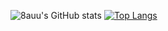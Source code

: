 ![8auu's GitHub stats](https://github-readme-stats.vercel.app/api?username=8auu&show_icons=true&theme=radical&count_private=true$include_all_commits=true)
[![Top Langs](https://github-readme-stats.vercel.app/api/top-langs/?username=anuraghazra&layout=compact&theme=radical&count_private=true)](https://github.com/8auu/github-readme-stats)

